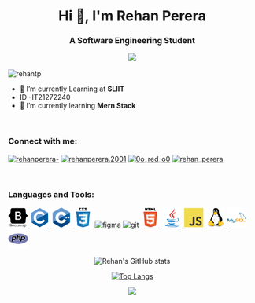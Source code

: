 <h1 align="center">Hi 👋, I'm Rehan Perera</h1>

<h3 align="center">A Software Engineering Student</h3>
<div align="center">
<center>
  <img src = "https://raw.githubusercontent.com/vikumkbv/vikumkbv/master/icons/header_.png">
 

</div>
<p align="left"> <img src="https://komarev.com/ghpvc/?username=rehantp&label=Profile%20views&color=0e75b6&style=flat" alt="rehantp" /> </p>

- 🔭 I’m currently Learning at **SLIIT**
-  ID -IT21272240
- 🌱 I’m currently learning **Mern Stack**


<br>


<h3 align="left">Connect with me:</h3>
<p align="left">
<a href="https://linkedin.com/in/rehanperera-" target="blank"><img align="center" src="https://raw.githubusercontent.com/rahuldkjain/github-profile-readme-generator/master/src/images/icons/Social/linked-in-alt.svg" alt="rehanperera-" height="30" width="40" /></a>
<a href="https://fb.com/rehanperera.2001" target="blank"><img align="center" src="https://raw.githubusercontent.com/rahuldkjain/github-profile-readme-generator/master/src/images/icons/Social/facebook.svg" alt="rehanperera.2001" height="30" width="40" /></a>
<a href="https://instagram.com/0o_red_o0" target="blank"><img align="center" src="https://raw.githubusercontent.com/rahuldkjain/github-profile-readme-generator/master/src/images/icons/Social/instagram.svg" alt="0o_red_o0" height="30" width="40" /></a>
<a href="https://www.hackerrank.com/rehan_perera" target="blank"><img align="center" src="https://raw.githubusercontent.com/rahuldkjain/github-profile-readme-generator/master/src/images/icons/Social/hackerrank.svg" alt="rehan_perera" height="30" width="40" /></a>
</p>
<br>
<h3 align="left">Languages and Tools:</h3>
<p align="left"> <a href="https://getbootstrap.com" target="_blank" rel="noreferrer"> <img src="https://raw.githubusercontent.com/devicons/devicon/master/icons/bootstrap/bootstrap-plain-wordmark.svg" alt="bootstrap" width="40" height="40"/> </a> <a href="https://www.cprogramming.com/" target="_blank" rel="noreferrer"> <img src="https://raw.githubusercontent.com/devicons/devicon/master/icons/c/c-original.svg" alt="c" width="40" height="40"/> </a> <a href="https://www.w3schools.com/cpp/" target="_blank" rel="noreferrer"> <img src="https://raw.githubusercontent.com/devicons/devicon/master/icons/cplusplus/cplusplus-original.svg" alt="cplusplus" width="40" height="40"/> </a> <a href="https://www.w3schools.com/css/" target="_blank" rel="noreferrer"> <img src="https://raw.githubusercontent.com/devicons/devicon/master/icons/css3/css3-original-wordmark.svg" alt="css3" width="40" height="40"/> </a> <a href="https://www.figma.com/" target="_blank" rel="noreferrer"> <img src="https://www.vectorlogo.zone/logos/figma/figma-icon.svg" alt="figma" width="40" height="40"/> </a> <a href="https://git-scm.com/" target="_blank" rel="noreferrer"> <img src="https://www.vectorlogo.zone/logos/git-scm/git-scm-icon.svg" alt="git" width="40" height="40"/> </a> <a href="https://www.w3.org/html/" target="_blank" rel="noreferrer"> <img src="https://raw.githubusercontent.com/devicons/devicon/master/icons/html5/html5-original-wordmark.svg" alt="html5" width="40" height="40"/> </a> <a href="https://www.java.com" target="_blank" rel="noreferrer"> <img src="https://raw.githubusercontent.com/devicons/devicon/master/icons/java/java-original.svg" alt="java" width="40" height="40"/> </a> <a href="https://developer.mozilla.org/en-US/docs/Web/JavaScript" target="_blank" rel="noreferrer"> <img src="https://raw.githubusercontent.com/devicons/devicon/master/icons/javascript/javascript-original.svg" alt="javascript" width="40" height="40"/> </a> <a href="https://www.linux.org/" target="_blank" rel="noreferrer"> <img src="https://raw.githubusercontent.com/devicons/devicon/master/icons/linux/linux-original.svg" alt="linux" width="40" height="40"/> </a> <a href="https://www.mysql.com/" target="_blank" rel="noreferrer"> <img src="https://raw.githubusercontent.com/devicons/devicon/master/icons/mysql/mysql-original-wordmark.svg" alt="mysql" width="40" height="40"/> </a> <a href="https://www.php.net" target="_blank" rel="noreferrer"> <img src="https://raw.githubusercontent.com/devicons/devicon/master/icons/php/php-original.svg" alt="php" width="40" height="40"/> </a> </p>

<div align="center">
  
   ![Rehan's GitHub stats](https://github-readme-stats-sigma-five.vercel.app/api?username=Rehantp&show_icons=true&theme=midnight-purple)

  [![Top Langs](https://github-readme-stats-sigma-five.vercel.app/api/top-langs/?username=Rehantp&layout=compact&theme=vision-friendly-dark)](https://github.com/anuraghazra/github-readme-stats)
  
 
</div>
<div align="center">
<img src="https://raw.githubusercontent.com/Rehantp/Rehantp/output/github-contribution-grid-snake.svg" />
</div>




